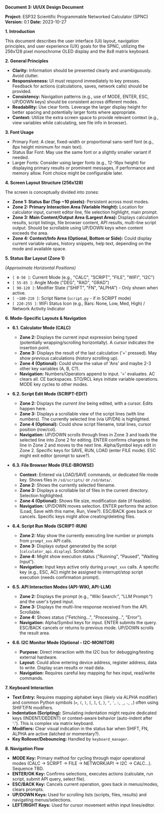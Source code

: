 **Document 3: UI/UX Design Document**

**Project:** ESP32 Scientific Programmable Networked Calculator (SPNC)
**Version:** 0.1
**Date:** 2023-10-27

**1. Introduction**

This document describes the user interface (UI) layout, navigation principles, and user experience (UX) goals for the SPNC, utilizing the 256x128 pixel monochrome OLED display and the 8x8 matrix keyboard.

**2. General Principles**

*   **Clarity:** Information should be presented clearly and unambiguously. Avoid clutter.
*   **Responsiveness:** UI must respond immediately to key presses. Feedback for actions (calculations, saves, network calls) should be provided.
*   **Consistency:** Navigation patterns (e.g., use of MODE, ENTER, ESC, UP/DOWN keys) should be consistent across different modes.
*   **Readability:** Use clear fonts. Leverage the larger display height for better spacing and potentially larger fonts where appropriate.
*   **Context:** Utilize the extra screen space to provide relevant context (e.g., view variables while calculating, see file info in browser).

**3. Font Usage**

*   Primary Font: A clear, fixed-width or proportional sans-serif font (e.g., 8px height minimum for main text).
*   Status Bar Font: May use the same font or a slightly smaller variant if needed.
*   Larger Fonts: Consider using larger fonts (e.g., 12-16px height) for displaying primary results or prominent messages, if performance and memory allow. Font choice might be configurable later.

**4. Screen Layout Structure (256x128)**

The screen is conceptually divided into zones:

*   **Zone 1: Status Bar (Top ~10 pixels):** Persistent across most modes.
*   **Zone 2: Primary Interaction Area (Variable Height):** Location for calculator input, current editor line, file selection highlight, main prompt.
*   **Zone 3: Main Content/Output Area (Largest Area):** Displays calculation results, script listings, file browser content, API results, multi-line script output. Should be scrollable using UP/DOWN keys when content exceeds the area.
*   **Zone 4: Context/Info Area (Optional, Bottom or Side):** Could display current variable values, history snippets, help text, depending on the mode and available space.

**5. Status Bar Layout (Zone 1)**

*(Approximate Horizontal Positions)*

*   `[ 0-50 ]`: Current Mode (e.g., "CALC", "SCRIPT", "FILE", "WIFI", "I2C")
*   `[ 55-85 ]`: Angle Mode ("DEG", "RAD", "GRAD")
*   `[ 90-120 ]`: Modifier State ("SHIFT", "FN", "ALPHA") - Only shown when active.
*   `[ ~180-210 ]`: Script Name (`script.py` - if in SCRIPT mode)
*   `[ 220-255 ]`: WiFi Status Icon (e.g., Bars: None, Low, Med, High) / Network Activity Indicator

**6. Mode-Specific Layouts & Navigation**

*   **6.1. Calculator Mode (CALC)**
    *   **Zone 2:** Displays the current input expression being typed (potentially wrapping/scrolling horizontally). A cursor indicates the insertion point.
    *   **Zone 3:** Displays the result of the last calculation ('=' pressed). May show previous calculations (history scrolling up).
    *   **Zone 4 (Optional):** Could show the value of 'Ans' and maybe 2-3 other key variables (A, B, C?).
    *   **Navigation:** Numbers/Operators append to input. '=' evaluates. AC clears all. CE backspaces. STO/RCL keys initiate variable operations. MODE key cycles to other modes.

*   **6.2. Script Edit Mode (SCRIPT-EDIT)**
    *   **Zone 2:** Displays the *current line* being edited, with a cursor. Edits happen here.
    *   **Zone 3:** Displays a scrollable view of the script lines (with line numbers). The currently selected line (via UP/DN) is highlighted.
    *   **Zone 4 (Optional):** Could show script filename, total lines, cursor position (row/col).
    *   **Navigation:** UP/DOWN scrolls through lines in Zone 3 and loads the selected line into Zone 2 for editing. ENTER confirms changes to the line in Zone 2 and moves to the next line. Alpha/Symbol keys edit in Zone 2. Specific keys for SAVE, RUN, LOAD (enter FILE mode). ESC might exit editor (prompt to save?).

*   **6.3. File Browser Mode (FILE-BROWSE)**
    *   **Context:** Entered via LOAD/SAVE commands, or dedicated file mode key. Shows files in `/sd/scripts/` or `/sd/data/`.
    *   **Zone 2:** Shows the currently selected filename.
    *   **Zone 3:** Displays a scrollable list of files in the current directory. Selection highlighted.
    *   **Zone 4 (Optional):** Shows file size, modification date (if feasible).
    *   **Navigation:** UP/DOWN moves selection. ENTER performs the action (Load, Save with this name, Run, View?). ESC/BACK goes back or cancels. Specific keys might allow creating/deleting files.

*   **6.4. Script Run Mode (SCRIPT-RUN)**
    *   **Zone 2:** May show the currently executing line number or prompts from `prompt_xxx` API calls.
    *   **Zone 3:** Displays output generated by the script (`calculator_api.display`). Scrollable.
    *   **Zone 4:** Might show execution status ("Running", "Paused", "Waiting Input").
    *   **Navigation:** Input keys active only during `prompt_xxx` calls. A specific key (e.g., ESC, AC) might be assigned to interrupt/stop script execution (needs confirmation prompt).

*   **6.5. API Interaction Modes (API-WIKI, API-LLM)**
    *   **Zone 2:** Displays the prompt (e.g., "Wiki Search:", "LLM Prompt:") and the user's typed input.
    *   **Zone 3:** Displays the multi-line response received from the API. Scrollable.
    *   **Zone 4:** Shows status ("Fetching...", "Processing...", "Error").
    *   **Navigation:** Alpha/Symbol keys for input. ENTER submits the query. ESC/BACK cancels or returns to previous mode. UP/DOWN scrolls the result area.

*   **6.6. I2C Monitor Mode (Optional - I2C-MONITOR)**
    *   **Purpose:** Direct interaction with the I2C bus for debugging/testing external hardware.
    *   **Layout:** Could allow entering device address, register address, data to write. Display scan results or read data.
    *   **Navigation:** Requires careful key mapping for hex input, read/write commands.

**7. Keyboard Interaction**

*   **Text Entry:** Requires mapping alphabet keys (likely via ALPHA modifier) and common Python symbols (`=`, `(`, `)`, `[`, `]`, `{`, `}`, `"`, `'`, `:`, `_`, `.`, `,`) often using SHIFT/FN modifiers.
*   **Indentation (Scripting):** Simulating indentation might require dedicated keys (INDENT/DEDENT) or context-aware behavior (auto-indent after ':'). This is complex via matrix keyboard.
*   **Modifiers:** Clear visual indication in the status bar when SHIFT, FN, ALPHA are active (latched or momentary?).
*   **Key Rollover/Debouncing:** Handled by `keyboard_manager`.

**8. Navigation Flow**

*   **MODE Key:** Primary method for cycling through major operational modes (CALC -> SCRIPT -> FILE -> NETWORK/API -> I2C -> CALC...). Sequence TBD.
*   **ENTER/OK Key:** Confirms selections, executes actions (calculate, run script, submit API query, select file).
*   **ESC/BACK Key:** Cancels current operation, goes back in menus/modes, clears prompts.
*   **UP/DOWN Keys:** Used for scrolling lists (scripts, files, results) and navigating menus/selections.
*   **LEFT/RIGHT Keys:** Used for cursor movement within input lines/editor.
